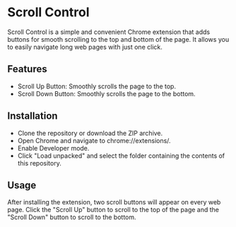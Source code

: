 # Scroll Control

Scroll Control is a simple and convenient Chrome extension that adds buttons for smooth scrolling to the top and bottom of the page. It allows you to easily navigate long web pages with just one click.
## Features
  - Scroll Up Button: Smoothly scrolls the page to the top.
  - Scroll Down Button: Smoothly scrolls the page to the bottom.

## Installation
  - Clone the repository or download the ZIP archive.
  - Open Chrome and navigate to chrome://extensions/.
  - Enable Developer mode.
  - Click "Load unpacked" and select the folder containing the contents of this repository.

## Usage
After installing the extension, two scroll buttons will appear on every web page. Click the "Scroll Up" button to scroll to the top of the page and the "Scroll Down" button to scroll to the bottom.
